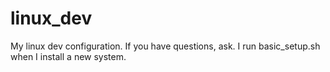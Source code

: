 linux_dev
=========

My linux dev configuration. If you have questions, ask. I run basic_setup.sh when I install a new system.
